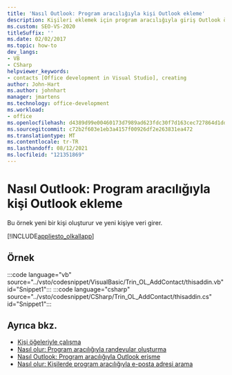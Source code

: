 ```yaml
---
title: 'Nasıl Outlook: Program aracılığıyla kişi Outlook ekleme'
description: Kişileri eklemek için program aracılığıyla giriş Outlook öğrenin. Bu örnek yeni bir kişi oluşturur ve yeni kişiye veri girer.
ms.custom: SEO-VS-2020
titleSuffix: ''
ms.date: 02/02/2017
ms.topic: how-to
dev_langs:
- VB
- CSharp
helpviewer_keywords:
- contacts [Office development in Visual Studio], creating
author: John-Hart
ms.author: johnhart
manager: jmartens
ms.technology: office-development
ms.workload:
- office
ms.openlocfilehash: d4389d99e00460173d7989ad623fdc30f7d163cec727864d1dd7d5eb58071d08
ms.sourcegitcommit: c72b2f603e1eb3a4157f00926df2e263831ea472
ms.translationtype: MT
ms.contentlocale: tr-TR
ms.lasthandoff: 08/12/2021
ms.locfileid: "121351869"
---
```

# <a name="how-to-programmatically-add-an-entry-to-outlook-contacts"></a>Nasıl Outlook: Program aracılığıyla kişi Outlook ekleme
  Bu örnek yeni bir kişi oluşturur ve yeni kişiye veri girer.

 [!INCLUDE[appliesto_olkallapp](../vsto/includes/appliesto-olkallapp-md.md)]

## <a name="example"></a>Örnek
 :::code language="vb" source="../vsto/codesnippet/VisualBasic/Trin_OL_AddContact/thisaddin.vb" id="Snippet1":::
 :::code language="csharp" source="../vsto/codesnippet/CSharp/Trin_OL_AddContact/thisaddin.cs" id="Snippet1":::

## <a name="see-also"></a>Ayrıca bkz.
- [Kişi öğeleriyle çalışma](../vsto/working-with-contact-items.md)
- [Nasıl olur: Program aracılığıyla randevular oluşturma](../vsto/how-to-programmatically-create-appointments.md)
- [Nasıl Outlook: Program aracılığıyla Outlook erişme](../vsto/how-to-programmatically-access-outlook-contacts.md)
- [Nasıl olur: Kişilerde program aracılığıyla e-posta adresi arama](../vsto/how-to-programmatically-search-for-an-e-mail-address-in-contacts.md)
